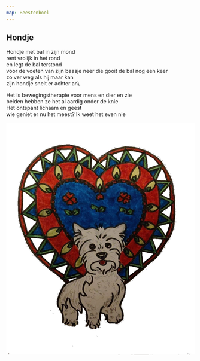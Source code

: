 ```yaml
---
map: Beestenboel
---
```


##  Hondje

Hondje met bal in zijn mond\
rent vrolijk in het rond\
en legt de bal terstond\
voor de voeten van zijn baasje neer
die gooit de bal nog een keer\
zo ver weg als hij maar kan\
zijn hondje snelt er achter an\

Het is bewegingstherapie
voor mens en dier en zie\
beiden hebben ze het al aardig onder de knie\
Het ontspant lichaam en geest\
wie geniet er nu het meest?
Ik weet het even nie

![hond](hondje.png)
